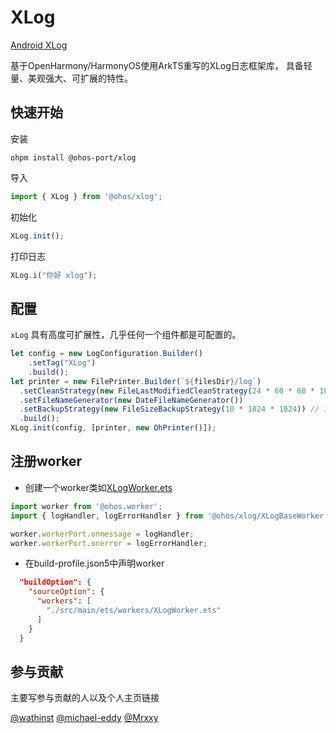 # XLog
[Android XLog](https://github.com/elvishew/xLog)

基于OpenHarmony/HarmonyOS使用ArkTS重写的XLog日志框架库，
具备轻量、美观强大、可扩展的特性。

## 快速开始

安装

```shell
ohpm install @ohos-port/xlog
```

导入

```typescript
import { XLog } from '@ohos/xlog';
```

初始化

```typescript
XLog.init();
```

打印日志

```typescript
XLog.i("你好 xlog");
```

## 配置

`xLog` 具有高度可扩展性，几乎任何一个组件都是可配置的。

```typescript
let config = new LogConfiguration.Builder()
    .setTag("XLog")
    .build();
let printer = new FilePrinter.Builder(`${filesDir}/log`)
  .setCleanStrategy(new FileLastModifiedCleanStrategy(24 * 60 * 60 * 1000)) //24h
  .setFileNameGenerator(new DateFileNameGenerator())
  .setBackupStrategy(new FileSizeBackupStrategy(10 * 1024 * 1024)) // 10MB
  .build();
XLog.init(config, [printer, new OhPrinter()]);
```

## 注册worker
- 创建一个worker类如[XLogWorker.ets](#注册worker)
```typescript
import worker from '@ohos.worker';
import { logHandler, logErrorHandler } from '@ohos/xlog/XLogBaseWorker'

worker.workerPort.onmessage = logHandler;
worker.workerPort.onerror = logErrorHandler;
```
- 在build-profile.json5中声明worker
``` json
  "buildOption": {
    "sourceOption": {
      "workers": [
        "./src/main/ets/workers/XLogWorker.ets"
      ]
    }
  }
```

## 参与贡献

主要写参与贡献的人以及个人主页链接

[@wathinst](https://gitee.com/wathinst) [@michael-eddy](https://gitee.com/michael-eddy) [@Mrxxy](https://gitee.com/Mr_xxy)